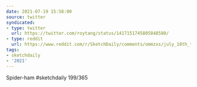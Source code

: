 ```yaml
---
date: 2021-07-19 15:58:00
source: twitter
syndicated:
- type: twitter
  url: https://twitter.com/roytang/status/1417151745805848580/
- type: reddit
  url: https://www.reddit.com/r/SketchDaily/comments/ommzxs/july_18th_the_best_comic_book_character/h5rkin1/
tags:
- sketchdaily
- '2021'
---
```


Spider-ham #sketchdaily 199/365